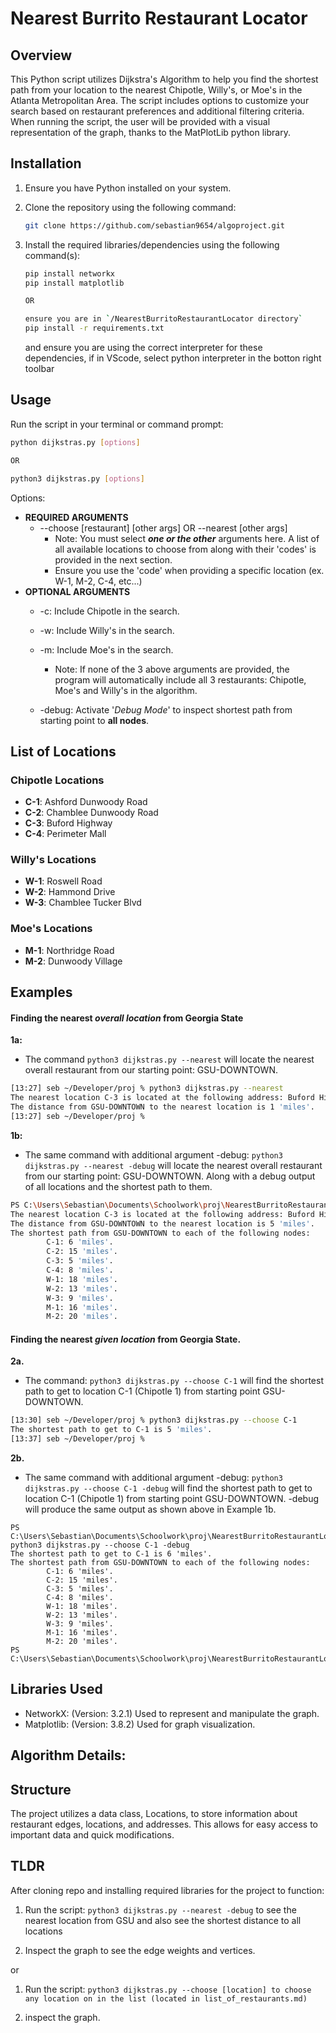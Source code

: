 # Nearest Burrito Restaurant Locator

## Overview

This Python script utilizes Dijkstra's Algorithm to help you find the shortest path from your location to the nearest Chipotle, Willy's, or Moe's in the Atlanta Metropolitan Area. The script includes options to customize your search based on restaurant preferences and additional filtering criteria. When running the script, the user will be provided with 
a visual representation of the graph, thanks to the MatPlotLib python library. 

## Installation

1. Ensure you have Python installed on your system.
2. Clone the repository using the following command:

    ```bash session
    git clone https://github.com/sebastian9654/algoproject.git
    ```
3. Install the required libraries/dependencies using the following command(s):

    ```bash
    pip install networkx
    pip install matplotlib   

    OR

    ensure you are in `/NearestBurritoRestaurantLocator directory`
    pip install -r requirements.txt
    ```
    and ensure you are using the correct interpreter for these dependencies, if in VScode, select python interpreter in the botton right toolbar
    
## Usage
Run the script in your terminal or command prompt:

```bash
python dijkstras.py [options]

OR

python3 dijkstras.py [options]
```

Options:

- **REQUIRED ARGUMENTS** 
    - --choose [restaurant] [other args] OR --nearest [other args]
        - Note: You must select ***one or the other*** arguments here. A list of all available locations to choose from along with their 'codes' is provided in the next section.
        - Ensure you use the 'code' when providing a specific location (ex. W-1, M-2, C-4, etc...)
- **OPTIONAL ARGUMENTS**
    - -c: Include Chipotle in the search.
    - -w: Include Willy's in the search.
    - -m: Include Moe's in the search.
        - Note: If none of the 3 above arguments are provided, the program will automatically include all 3 restaurants: Chipotle, Moe's and Willy's in the algorithm.

    - -debug: Activate '*Debug Mode*' to inspect shortest path from starting point to **all nodes**.

## List of Locations

### Chipotle Locations
- **C-1**: Ashford Dunwoody Road
- **C-2**: Chamblee Dunwoody Road
- **C-3**: Buford Highway
- **C-4**: Perimeter Mall

### Willy's Locations
- **W-1**: Roswell Road
- **W-2**: Hammond Drive
- **W-3**: Chamblee Tucker Blvd

### Moe's Locations
- **M-1**: Northridge Road
- **M-2**: Dunwoody Village

## Examples
#### Finding the nearest *overall location* from Georgia State

**1a:** 
- The command `python3 dijkstras.py --nearest` will locate the nearest overall restaurant from our starting point: GSU-DOWNTOWN.

```bash title="python3"
[13:27] seb ~/Developer/proj % python3 dijkstras.py --nearest    
The nearest location C-3 is located at the following address: Buford Highway.
The distance from GSU-DOWNTOWN to the nearest location is 1 'miles'.
[13:27] seb ~/Developer/proj % 
```
**1b:** 
- The same command with additional argument -debug: `python3 dijkstras.py --nearest -debug` will locate the nearest overall restaurant from our starting point: GSU-DOWNTOWN. Along with a debug output of all locations and the shortest path to them.

```bash
PS C:\Users\Sebastian\Documents\Schoolwork\proj\NearestBurritoRestaurantLocator> python .\dijkstras.py --nearest -debug
The nearest location C-3 is located at the following address: Buford Highway.
The distance from GSU-DOWNTOWN to the nearest location is 5 'miles'.
The shortest path from GSU-DOWNTOWN to each of the following nodes: 
        C-1: 6 'miles'.
        C-2: 15 'miles'.
        C-3: 5 'miles'.
        C-4: 8 'miles'.
        W-1: 18 'miles'.
        W-2: 13 'miles'.
        W-3: 9 'miles'.
        M-1: 16 'miles'.
        M-2: 20 'miles'.
```
#### Finding the nearest *given location* from Georgia State.

**2a.**

- The command: `python3 dijkstras.py --choose C-1` will find the shortest path to get to location C-1 (Chipotle 1) from starting point GSU-DOWNTOWN.

```bash session
[13:30] seb ~/Developer/proj % python3 dijkstras.py --choose C-1    
The shortest path to get to C-1 is 5 'miles'.
[13:37] seb ~/Developer/proj % 
```

**2b.**

- The same command with additional argument -debug: `python3 dijkstras.py --choose C-1 -debug` will find the shortest path to get to location C-1 (Chipotle 1) from starting point GSU-DOWNTOWN. -debug will produce the same output as shown above in Example 1b.

```shell
PS C:\Users\Sebastian\Documents\Schoolwork\proj\NearestBurritoRestaurantLocator> python3 dijkstras.py --choose C-1 -debug
The shortest path to get to C-1 is 6 'miles'.
The shortest path from GSU-DOWNTOWN to each of the following nodes:
        C-1: 6 'miles'.
        C-2: 15 'miles'.
        C-3: 5 'miles'.
        C-4: 8 'miles'.
        W-1: 18 'miles'.
        W-2: 13 'miles'.
        W-3: 9 'miles'.
        M-1: 16 'miles'.
        M-2: 20 'miles'.
PS C:\Users\Sebastian\Documents\Schoolwork\proj\NearestBurritoRestaurantLocator> 
```
## Libraries Used

- NetworkX: (Version: 3.2.1) Used to represent and manipulate the graph.
- Matplotlib: (Version: 3.8.2) Used for graph visualization.

## Algorithm Details:

## Structure
The project utilizes a data class, Locations, to store information about restaurant edges, locations, and addresses. This allows for easy access to important data and quick modifications.

## TLDR

After cloning repo and installing required libraries for the project to function:

1. Run the script: `python3 dijkstras.py --nearest -debug` to see the nearest location from GSU 
and also see the shortest distance to all locations

2. Inspect the graph to see the edge weights and vertices.

or

1. Run the script: `python3 dijkstras.py --choose [location] to choose any location on in the list (located in list_of_restaurants.md)`

2. inspect the graph.
